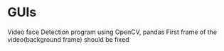 # GUIs
Video face Detection program using OpenCV, pandas
First frame of the video(background frame) should be fixed
